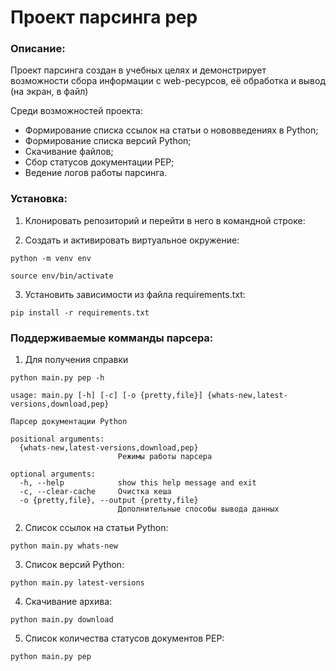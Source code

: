 # Проект парсинга pep
### **Описание:**

Проект парсинга создан в учебных целях и демонстрирует
возможности сбора информации с web-ресурсов, её обработка и 
вывод (на экран, в файл)

Среди возможностей проекта:
- Формирование списка ссылок на статьи о нововведениях в Python;
- Формирование списка версий Python;
- Скачивание файлов;
- Сбор статусов документации PEP;
- Ведение логов работы парсинга.


### **Установка:**

1. Клонировать репозиторий и перейти в него в командной строке:

2. Cоздать и активировать виртуальное окружение:

```
python -m venv env

source env/bin/activate
```

3. Установить зависимости из файла requirements.txt:

```
pip install -r requirements.txt
```

### **Поддерживаемые комманды парсера:**

1. Для получения справки
```
python main.py pep -h
```
```
usage: main.py [-h] [-c] [-o {pretty,file}] {whats-new,latest-versions,download,pep}

Парсер документации Python

positional arguments:
  {whats-new,latest-versions,download,pep}
                        Режимы работы парсера

optional arguments:
  -h, --help            show this help message and exit
  -c, --clear-cache     Очистка кеша
  -o {pretty,file}, --output {pretty,file}
                        Дополнительные способы вывода данных
```
2. Список ссылок на статьи Python:
```
python main.py whats-new
```

3. Список версий Python:
```
python main.py latest-versions
```

4. Скачивание архива:
```
python main.py download
```

5. Список количества статусов документов PEP:
```
python main.py pep
```
